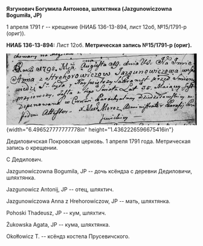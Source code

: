**Язгунович Богумила Антонова, шляхтянка (Jazgunowiczowna Bogumiła,
JP)**

1 апреля 1791 г -- крещение (НИАБ 136-13-894, лист 12об, №15/1791-р
(ориг)).

**НИАБ 136-13-894:** Лист 12об. **Метрическая запись №15/1791-р
(ориг).**

![](./media/bb035f8b064ab1740e3e6e57b2f12869d44b3af0.png){width="6.496527777777778in"
height="1.4362226596675416in"}

Дедиловичская Покровская церковь. 1 апреля 1791 года. Метрическая запись
о крещении.

С Дедилович.

Jazgunowiczowna Bogumila, JP -- дочь ксёндза с деревни Дедиловичи,
шляхтянка.

Jazgunowicz Antonij, JP -- отец, шляхтич.

Jazgunowiczowa Anna z Hrehorowiczow, JP -- мать, шляхтянка.

Pohoski Thadeusz, JP -- кум, шляхтич.

Żukowska Agata, JP -- кума, шляхтянка.

Okołłowicz T. -- ксёндз костела Прусевичского.

